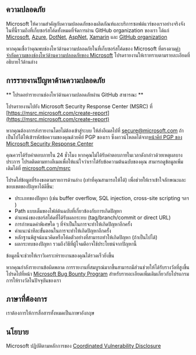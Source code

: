 ## ความปลอดภัย

Microsoft ให้ความสำคัญกับความปลอดภัยของผลิตภัณฑ์และบริการซอฟต์แวร์ของเราอย่างจริงจัง ในที่นี้รวมถึงที่เก็บซอร์สโค้ดทั้งหมดที่จัดการผ่าน GitHub organization ของเรา ได้แก่ [Microsoft](https://github.com/Microsoft), [Azure](https://github.com/azure), [DotNet](https://github.com/dotnet), [AspNet](https://github.com/aspnet), [Xamarin](https://github.com/xamarin) และ [GitHub organization](https://opensource.microsoft.com/)

หากคุณเชื่อว่าคุณพบช่องโหว่ด้านความปลอดภัยในที่เก็บซอร์สโค้ดของ Microsoft ที่ตรงตาม[คำจำกัดความของช่องโหว่ด้านความปลอดภัยของ Microsoft](https://docs.microsoft.com/en-us/previous-versions/tn-archive/cc751383(v=technet.10)) โปรดรายงานให้เราทราบตามรายละเอียดที่อธิบายไว้ด้านล่าง

## การรายงานปัญหาด้านความปลอดภัย

** โปรดอย่ารายงานช่องโหว่ด้านความปลอดภัยผ่าน GitHub สาธารณะ **

โปรดรายงานไปยัง Microsoft Security Response Center (MSRC) ที่ [https://msrc.microsoft.com/create-report](https://msrc.microsoft.com/create-report)

หากคุณต้องการส่งรายงานโดยไม่ต้องเข้าสู่ระบบ ให้ส่งอีเมลไปที่ [secure@microsoft.com](mailto:secure@microsoft.com) ถ้าเป็นไปได้ให้เข้ารหัสข้อความของคุณด้วยคีย์ PGP ของเรา ซึ่งดาวน์โหลดได้จาก[หน้าคีย์ PGP ของ Microsoft Security Response Center](https://www.microsoft.com/en-us/msrc/pgp-key-msrc)

คุณควรได้รับคำตอบภายใน 24 ชั่วโมง หากคุณไม่ได้รับคำตอบภายในเวลาดังกล่าวด้วยเหตุผลบางประการ โปรดติดตามทางอีเมลเพื่อให้แน่ใจว่าเราได้รับข้อความต้นฉบับของคุณ สามารถดูข้อมูลเพิ่มเติมได้ที่ [microsoft.com/msrc](https://www.microsoft.com/msrc)

โปรดใส่ข้อมูลที่ร้องขอตามรายการด้านล่าง (เท่าที่คุณสามารถให้ได้) เพื่อช่วยให้เราเข้าใจลักษณะและขอบเขตของปัญหาได้ดีขึ้น:

 * ประเภทของปัญหา (เช่น buffer overflow, SQL injection, cross-site scripting ฯลฯ )
 * Path แบบเต็มของไฟล์ต้นฉบับที่เกี่ยวข้องกับการเกิดปัญหา
 * ตำแหน่งของซอร์สโค้ดที่ได้รับผลกระทบ (tag/branch/commit or direct URL)
 * การกำหนดค่าพิเศษใด ๆ ที่จำเป็นในการจะทำให้เกิดปัญหาอีกครั้ง
 * คำแนะนำทีละขั้นตอนในการจะทำให้เกิดปัญหาอีกครั้ง
 * หลักฐานพิสูจน์แนวคิดหรือโค้ดตัวอย่างที่สามารถทำให้เกิดปัญหา (ถ้าเป็นไปได้)
 * ผลกระทบของปัญหา รวมถึงวิธีที่ผู้โจมตีอาจใช้ประโยชน์จากปัญหานี้

ข้อมูลนี้จะช่วยให้เราวิเคราะห์รายงานของคุณได้รวดเร็วยิ่งขึ้น

หากคุณกำลังรายงานข้อผิดพลาด การรายงานที่สมบูรณ์มากขึ้นสามารถมีส่วนช่วยให้ได้รับรางวัลที่สูงขึ้น โปรดไปที่หน้า [Microsoft Bug Bounty Program](https://microsoft.com/msrc/bounty) สำหรับรายละเอียดเพิ่มเติมเกี่ยวกับโปรแกรมการให้รางวัลในปัจจุบันของเรา

## ภาษาที่ต้องการ

เราต้องการให้การสื่อสารทั้งหมดเป็นภาษาอังกฤษ

## นโยบาย

Microsoft ปฏิบัติตามหลักการของ [Coordinated Vulnerability Disclosure](https://www.microsoft.com/en-us/msrc/cvd)
